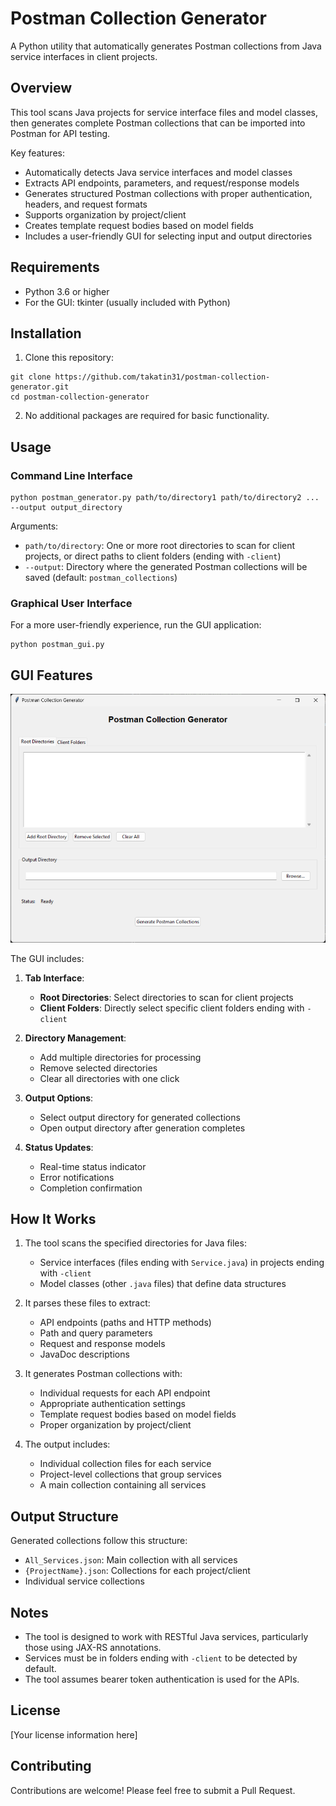 # Postman Collection Generator

A Python utility that automatically generates Postman collections from Java service interfaces in client projects.

## Overview

This tool scans Java projects for service interface files and model classes, then generates complete Postman collections that can be imported into Postman for API testing.

Key features:
- Automatically detects Java service interfaces and model classes
- Extracts API endpoints, parameters, and request/response models
- Generates structured Postman collections with proper authentication, headers, and request formats
- Supports organization by project/client
- Creates template request bodies based on model fields
- Includes a user-friendly GUI for selecting input and output directories

## Requirements

- Python 3.6 or higher
- For the GUI: tkinter (usually included with Python)

## Installation

1. Clone this repository:
```
git clone https://github.com/takatin31/postman-collection-generator.git
cd postman-collection-generator
```

2. No additional packages are required for basic functionality.

## Usage

### Command Line Interface

```
python postman_generator.py path/to/directory1 path/to/directory2 ... --output output_directory
```

Arguments:
- `path/to/directory`: One or more root directories to scan for client projects, or direct paths to client folders (ending with `-client`)
- `--output`: Directory where the generated Postman collections will be saved (default: `postman_collections`)

### Graphical User Interface

For a more user-friendly experience, run the GUI application:

```
python postman_gui.py
```

## GUI Features

![Postman Collection Generator GUI](https://github.com/takatin31/Postman-Collection-Generator/blob/master/images%20gui/gui.png)

The GUI includes:

1. **Tab Interface**:
   - **Root Directories**: Select directories to scan for client projects
   - **Client Folders**: Directly select specific client folders ending with `-client`

2. **Directory Management**:
   - Add multiple directories for processing
   - Remove selected directories
   - Clear all directories with one click

3. **Output Options**:
   - Select output directory for generated collections
   - Open output directory after generation completes

4. **Status Updates**:
   - Real-time status indicator
   - Error notifications
   - Completion confirmation

## How It Works

1. The tool scans the specified directories for Java files:
   - Service interfaces (files ending with `Service.java`) in projects ending with `-client`
   - Model classes (other `.java` files) that define data structures

2. It parses these files to extract:
   - API endpoints (paths and HTTP methods)
   - Path and query parameters
   - Request and response models
   - JavaDoc descriptions

3. It generates Postman collections with:
   - Individual requests for each API endpoint
   - Appropriate authentication settings
   - Template request bodies based on model fields
   - Proper organization by project/client

4. The output includes:
   - Individual collection files for each service
   - Project-level collections that group services
   - A main collection containing all services

## Output Structure

Generated collections follow this structure:
- `All_Services.json`: Main collection with all services
- `{ProjectName}.json`: Collections for each project/client
- Individual service collections

## Notes

- The tool is designed to work with RESTful Java services, particularly those using JAX-RS annotations.
- Services must be in folders ending with `-client` to be detected by default.
- The tool assumes bearer token authentication is used for the APIs.

## License

[Your license information here]

## Contributing

Contributions are welcome! Please feel free to submit a Pull Request.
